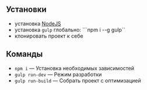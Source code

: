 ## Установки
* установка [NodeJS](https://nodejs.org/en/)
* установка ```gulp``` глобально: ```npm i --g gulp``
* клонировать проект к себе

## Команды
* ```npm i``` — Установка необходимыx зависимостей
* ```gulp run-dev``` — Режим разработки
* ```gulp run-build``` — Cобрать проект с оптимизацией